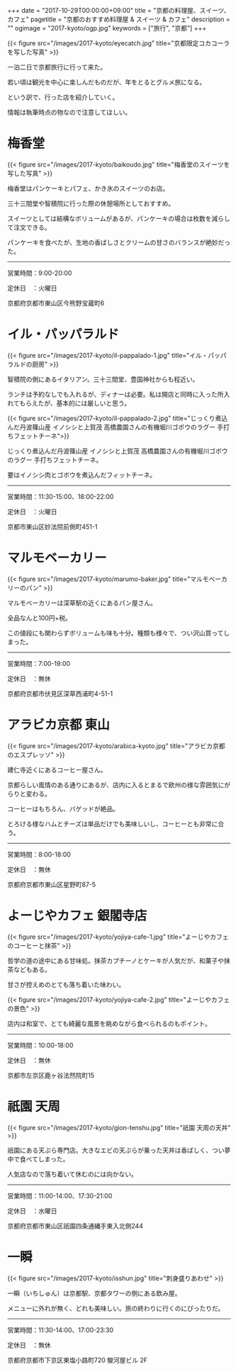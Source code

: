 +++
date = "2017-10-29T00:00:00+09:00"
title = "京都の料理屋、スイーツ、カフェ"
pagetitle = "京都のおすすめ料理屋 & スイーツ & カフェ"
description = ""
ogimage = "2017-kyoto/ogp.jpg"
keywords = ["旅行", "京都"]
+++

{{< figure src="/images/2017-kyoto/eyecatch.jpg" title="京都限定コカコーラを写した写真" >}}

一泊二日で京都旅行に行って来た。

若い頃は観光を中心に楽しんだものだが、年をとるとグルメ旅になる。

という訳で、行った店を紹介していく。

情報は執筆時点の物なので注意してほしい。

# 梅香堂

{{< figure src="/images/2017-kyoto/baikoudo.jpg" title="梅香堂のスイーツを写した写真" >}}

梅香堂はパンケーキとパフェ、かき氷のスイーツのお店。

三十三間堂や智積院に行った際の休憩場所としておすすめ。

スイーツとしては結構なボリュームがあるが、パンケーキの場合は枚数を減らして注文できる。

パンケーキを食べたが、生地の香ばしさとクリームの甘さのバランスが絶妙だった。

----

営業時間：9:00-20:00

定休日　：火曜日

京都府京都市東山区今熊野宝蔵町6

# イル・パッパラルド

{{< figure src="/images/2017-kyoto/il-pappalado-1.jpg" title="イル・パッパラルドの厨房" >}}

智積院の側にあるイタリアン。三十三間堂、豊国神社からも程近い。

ランチは予約なしでも入れるが、ディナーは必要。私は開店と同時に入った所入れてもらえたが、基本的には厳しいと思う。

{{< figure src="/images/2017-kyoto/il-pappalado-2.jpg" title="じっくり煮込んだ丹波篠山産 イノシシと上賀茂 高橋農園さんの有機堀川ゴボウのラグー 手打ちフェットチーネ">}}

じっくり煮込んだ丹波篠山産 イノシシと上賀茂 高橋農園さんの有機堀川ゴボウのラグー 手打ちフェットチーネ。

要はイノシシ肉とゴボウを煮込んだフィットチーネ。

----

営業時間：11:30-15:00、18:00-22:00

定休日　：火曜日

京都市東山区妙法院前側町451-1
　

# マルモベーカリー

{{< figure src="/images/2017-kyoto/marumo-baker.jpg" title="マルモベーカリーのパン" >}}

マルモベーカリーは深草駅の近くにあるパン屋さん。

全品なんと100円+税。

この値段にも関わらずボリュームも味も十分。種類も様々で、つい沢山買ってしまった。

----

営業時間：7:00-19:00

定休日　：無休

京都府京都市伏見区深草西浦町4-51-1

# アラビカ京都 東山

{{< figure src="/images/2017-kyoto/arabica-kyoto.jpg" title="アラビカ京都のエスプレッソ" >}}

建仁寺近くにあるコーヒー屋さん。

京都らしい風情のある通りにあるが、店内に入るとまるで欧州の様な雰囲気にがらりと変わる。

コーヒーはもちろん、バゲッドが絶品。

とろける様なハムとチーズは単品だけでも美味しいし、コーヒーとも非常に合う。

----

営業時間：8:00-18:00

定休日　：無休

京都府京都市東山区星野町87-5

# よーじやカフェ 銀閣寺店

{{< figure src="/images/2017-kyoto/yojiya-cafe-1.jpg" title="よーじやカフェのコーヒーと抹茶" >}}

哲学の道の途中にある甘味処。抹茶カプチーノとケーキが人気だが、和菓子や抹茶などもある。

甘さが控えめのとても落ち着いた味わい。

{{< figure src="/images/2017-kyoto/yojiya-cafe-2.jpg" title="よーじやカフェの景色" >}}

店内は和室で、とても綺麗な風景を眺めながら食べられるのもポイント。

----

営業時間：10:00-18:00

定休日　：無休

京都市左京区鹿ヶ谷法然院町15

# 祇園 天周

{{< figure src="/images/2017-kyoto/gion-tenshu.jpg" title="祇園 天周の天丼" >}}

祇園にある天ぷら専門店。大きなエビの天ぷらが乗った天丼は香ばしく、つい夢中で食べてしまった。

人気店なので落ち着いて休むのには向かない。

----

営業時間：11:00-14:00、17:30-21:00

定休日　：水曜日

京都府京都市東山区祇園四条通縄手東入北側244

# 一瞬

{{< figure src="/images/2017-kyoto/isshun.jpg" title="刺身盛りあわせ" >}}

一瞬（いちしゅん）は京都駅、京都タワーの側にある飲み屋。

メニューに外れが無く、どれも美味しい。旅の終わりに行くのにぴったりだ。

----

営業時間：11:30-14:00、17:00-23:30

定休日　：無休

京都府京都市下京区東塩小路町720 駿河屋ビル 2F
